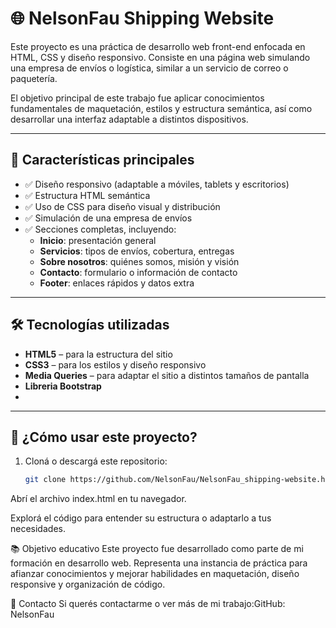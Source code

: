 # 🌐 NelsonFau Shipping Website

Este proyecto es una práctica de desarrollo web front-end enfocada en HTML, CSS y diseño responsivo. Consiste en una página web simulando una empresa de envíos o logística, similar a un servicio de correo o paquetería.

El objetivo principal de este trabajo fue aplicar conocimientos fundamentales de maquetación, estilos y estructura semántica, así como desarrollar una interfaz adaptable a distintos dispositivos.

---

## 🧩 Características principales

- ✅ Diseño responsivo (adaptable a móviles, tablets y escritorios)
- ✅ Estructura HTML semántica
- ✅ Uso de CSS para diseño visual y distribución
- ✅ Simulación de una empresa de envíos
- ✅ Secciones completas, incluyendo:
  - **Inicio**: presentación general
  - **Servicios**: tipos de envíos, cobertura, entregas
  - **Sobre nosotros**: quiénes somos, misión y visión
  - **Contacto**: formulario o información de contacto
  - **Footer**: enlaces rápidos y datos extra

---

## 🛠 Tecnologías utilizadas

- **HTML5** – para la estructura del sitio
- **CSS3** – para los estilos y diseño responsivo
- **Media Queries** – para adaptar el sitio a distintos tamaños de pantalla
- **Libreria Bootstrap** 
- 
---

## 🚀 ¿Cómo usar este proyecto?

1. Cloná o descargá este repositorio:
   ```bash
   git clone https://github.com/NelsonFau/NelsonFau_shipping-website.html.git
Abrí el archivo index.html en tu navegador.

Explorá el código para entender su estructura o adaptarlo a tus necesidades.

📚 Objetivo educativo
Este proyecto fue desarrollado como parte de mi formación en desarrollo web. Representa una instancia de práctica para afianzar conocimientos y mejorar habilidades en maquetación, diseño responsive y organización de código.

📩 Contacto
Si querés contactarme o ver más de mi trabajo:GitHub: NelsonFau
